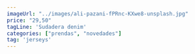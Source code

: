 ```yaml
---
imageUrl: "../images/ali-pazani-fPRnc-KXwe8-unsplash.jpg"
price: "29,50"
tagLine: 'Sudadera denim'
categories: ["prendas", "novedades"]
tag: 'jerseys'
---
```

